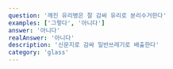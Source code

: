 ```yaml
---
question: '깨진 유리병은 잘 감싸 유리로 분리수거한다'
examples: ['그렇다', '아니다']
answer: '아니다'
realAnswer: '아니다'
description: '신문지로 감싸 일반쓰레기로 배출한다'
category: 'glass'
---
```

